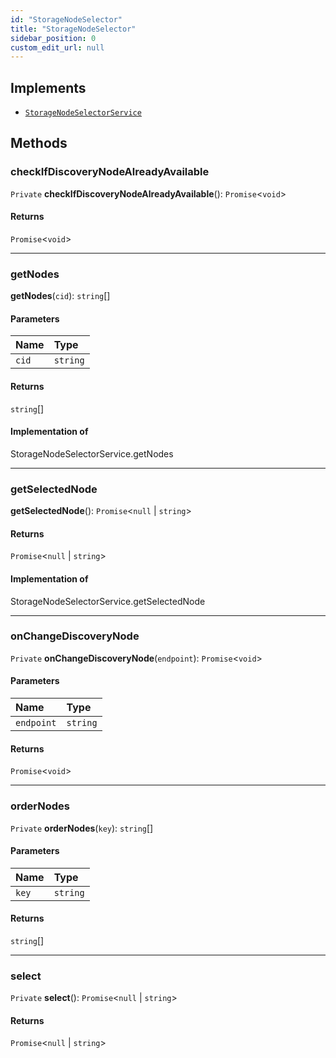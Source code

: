 ```yaml
---
id: "StorageNodeSelector"
title: "StorageNodeSelector"
sidebar_position: 0
custom_edit_url: null
---
```


## Implements

- [`StorageNodeSelectorService`](../modules.md#storagenodeselectorservice)

## Methods

### checkIfDiscoveryNodeAlreadyAvailable

`Private` **checkIfDiscoveryNodeAlreadyAvailable**(): `Promise`<`void`\>

#### Returns

`Promise`<`void`\>

___

### getNodes

**getNodes**(`cid`): `string`[]

#### Parameters

| Name | Type |
| :------ | :------ |
| `cid` | `string` |

#### Returns

`string`[]

#### Implementation of

StorageNodeSelectorService.getNodes

___

### getSelectedNode

**getSelectedNode**(): `Promise`<``null`` \| `string`\>

#### Returns

`Promise`<``null`` \| `string`\>

#### Implementation of

StorageNodeSelectorService.getSelectedNode

___

### onChangeDiscoveryNode

`Private` **onChangeDiscoveryNode**(`endpoint`): `Promise`<`void`\>

#### Parameters

| Name | Type |
| :------ | :------ |
| `endpoint` | `string` |

#### Returns

`Promise`<`void`\>

___

### orderNodes

`Private` **orderNodes**(`key`): `string`[]

#### Parameters

| Name | Type |
| :------ | :------ |
| `key` | `string` |

#### Returns

`string`[]

___

### select

`Private` **select**(): `Promise`<``null`` \| `string`\>

#### Returns

`Promise`<``null`` \| `string`\>
